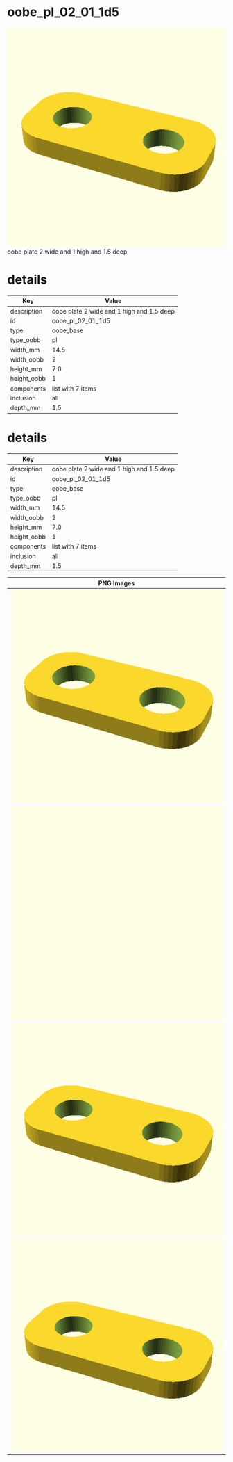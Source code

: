 # oobe_pl_02_01_1d5
![true.png](true.png)
oobe plate 2 wide and 1 high and 1.5 deep
# details
| Key         | Value                                                                                                                                                                                                                                                                                                                                                                                                                                                                                                                                                                                                                                                     |
| ----------- | --------------------------------------------------------------------------------------------------------------------------------------------------------------------------------------------------------------------------------------------------------------------------------------------------------------------------------------------------------------------------------------------------------------------------------------------------------------------------------------------------------------------------------------------------------------------------------------------------------------------------------------------------------- |
| description | oobe plate 2 wide and 1 high and 1.5 deep                                                                                                                                                                                                                                                                                                                                                                                                                                                                                                                                                                                                                 |
| id          | oobe_pl_02_01_1d5                                                                                                                                                                                                                                                                                                                                                                                                                                                                                                                                                                                                                                         |
| type        | oobe_base                                                                                                                                                                                                                                                                                                                                                                                                                                                                                                                                                                                                                                                 |
| type_oobb   | pl                                                                                                                                                                                                                                                                                                                                                                                                                                                                                                                                                                                                                                                        |
| width_mm    | 14.5                                                                                                                                                                                                                                                                                                                                                                                                                                                                                                                                                                                                                                                      |
| width_oobb  | 2                                                                                                                                                                                                                                                                                                                                                                                                                                                                                                                                                                                                                                                         |
| height_mm   | 7.0                                                                                                                                                                                                                                                                                                                                                                                                                                                                                                                                                                                                                                                       |
| height_oobb | 1                                                                                                                                                                                                                                                                                                                                                                                                                                                                                                                                                                                                                                                         |
| components  | list with 7 items                                                                                                                                                                                                                                                                                                                                                                                                                                                                                                                                                                                                                                         |
| inclusion   | all                                                                                                                                                                                                                                                                                                                                                                                                                                                                                                                                                                                                                                                       |
| depth_mm    | 1.5                                                                                                                                                                                                                                                                                                                                                                                                                                                                                                                                                                                                                                                       |

# details
| Key         | Value                                                                                                                                                                                                                                                                                                                                                                                                                                                                                                                                                                                                                                                     |
| ----------- | --------------------------------------------------------------------------------------------------------------------------------------------------------------------------------------------------------------------------------------------------------------------------------------------------------------------------------------------------------------------------------------------------------------------------------------------------------------------------------------------------------------------------------------------------------------------------------------------------------------------------------------------------------- |
| description | oobe plate 2 wide and 1 high and 1.5 deep                                                                                                                                                                                                                                                                                                                                                                                                                                                                                                                                                                                                                 |
| id          | oobe_pl_02_01_1d5                                                                                                                                                                                                                                                                                                                                                                                                                                                                                                                                                                                                                                         |
| type        | oobe_base                                                                                                                                                                                                                                                                                                                                                                                                                                                                                                                                                                                                                                                 |
| type_oobb   | pl                                                                                                                                                                                                                                                                                                                                                                                                                                                                                                                                                                                                                                                        |
| width_mm    | 14.5                                                                                                                                                                                                                                                                                                                                                                                                                                                                                                                                                                                                                                                      |
| width_oobb  | 2                                                                                                                                                                                                                                                                                                                                                                                                                                                                                                                                                                                                                                                         |
| height_mm   | 7.0                                                                                                                                                                                                                                                                                                                                                                                                                                                                                                                                                                                                                                                       |
| height_oobb | 1                                                                                                                                                                                                                                                                                                                                                                                                                                                                                                                                                                                                                                                         |
| components  | list with 7 items                                                                                                                                                                                                                                                                                                                                                                                                                                                                                                                                                                                                                                         |
| inclusion   | all                                                                                                                                                                                                                                                                                                                                                                                                                                                                                                                                                                                                                                                       |
| depth_mm    | 1.5                                                                                                                                                                                                                                                                                                                                                                                                                                                                                                                                                                                                                                                       |

| PNG Images |
| --- |
| ![3dpr.png](3dpr.png) |
| ![laser-flat.png](laser-flat.png) |
| ![laser.png](laser.png) |
| ![true.png](true.png) |

